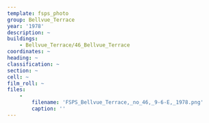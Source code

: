 ```yaml
---
template: fsps_photo
group: Bellvue_Terrace
year: '1978'
description: ~
buildings:
    - Bellvue_Terrace/46_Bellvue_Terrace
coordinates: ~
heading: ~
classification: ~
section: ~
cell: ~
film_roll: ~
files:
    -
        filename: 'FSPS_Bellvue_Terrace,_no_46,_9-6-E,_1978.png'
        caption: ''
---
```

